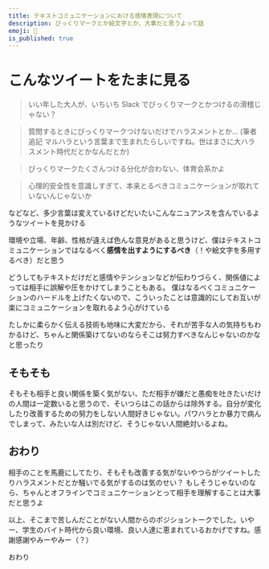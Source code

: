 ```yaml
---
title: テキストコミュニケーションにおける感情表現について
description: びっくりマークとか絵文字とか、大事だと思うよって話
emoji: 💬
is_published: true
---
```


# こんなツイートをたまに見る

> いい年した大人が、いちいち Slack でびっくりマークとかつけるの滑稽じゃない？

> 質問するときにびっくりマークつけないだけでハラスメントとか... (筆者追記 マルハラという言葉まで生まれたらしいですね。世はまさに大ハラスメント時代だとかなんだとか)

> びっくりマークたくさんつける分化が合わない、体育会系かよ

> 心理的安全性を意識しすぎて、本来とるべきコミュニケーションが取れていないんじゃないか

などなど、多少言葉は変えているけどだいたいこんなニュアンスを含んでいるようなツイートを見かける

環境や立場、年齢、性格が違えば色んな意見があると思うけど、僕はテキストコミュニケーションではなるべく**感情を出すようにするべき**（！や絵文字を多用するべき）だと思う

どうしてもテキストだけだと感情やテンションなどが伝わりづらく、関係値によっては相手に誤解や圧をかけてしまうこともある。
僕はなるべくコミュニケーションのハードルを上げたくないので、こういったことは意識的にしてお互いが楽にコミュニケーションを取れるよう心がけている

たしかに柔らかく伝える技術も地味に大変だから、それが苦手な人の気持ちもわかるけど、ちゃんと関係築けてないのならそこは努力すべきなんじゃないのかなと思ったり

## そもそも

そもそも相手と良い関係を築く気がない、ただ相手が嫌だと愚痴を吐きたいだけの人間は一定数いると思うので、そいつらはこの話からは除外する。自分が変化したり改善するための努力をしない人間好きじゃない。パワハラとか暴力で病んでしまって、みたいな人は別だけど、そうじゃない人間絶対いるよね。

## おわり

相手のことを馬鹿にしてたり、そもそも改善する気がないやつらがツイートしたりハラスメントだとか騒いでる気がするのは気のせい？
もしそうじゃないのなら、ちゃんとオフラインでコミュニケーションとって相手を理解することは大事だと思うよ

以上、そこまで苦しんだことがない人間からのポジショントークでした。いやー、学生のバイト時代から良い環境、良い人達に恵まれているおかげですね。感謝感謝やみーやみー（？）

おわり
